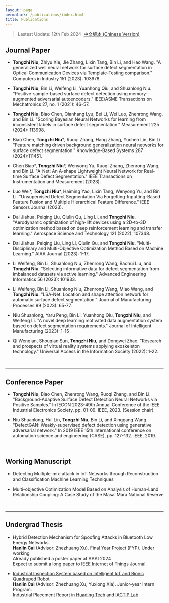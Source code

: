 ```yaml
---
layout: page
permalink: /publications/index.html
title: Publications
---
```


> Lastest Update: 12th Feb 2024&nbsp;  [中文版本 (Chinese Version)](https://caihanlin.com/file/publications-zh/)

## Journal Paper

- **Tongzhi Niu**, Zhiyu Xie, Jie Zhang, Lixin Tang, Bin Li, and Hao Wang. "A generalized well neural network for surface defect segmentation in Optical Communication Devices via Template-Testing comparison." Computers in Industry 151 (2023): 103978.
- **Tongzhi Niu**, Bin Li, Weifeng Li, Yuanhong Qiu, and Shuanlong Niu. "Positive-sample-based surface defect detection using memory-augmented adversarial autoencoders." IEEE/ASME Transactions on Mechatronics 27, no. 1 (2021): 46-57.
- **Tongzhi Niu**, Biao Chen, Qianhang Lyu, Bei Li, Wei Luo, Zhenrong Wang, and Bin Li. "Scoring Bayesian Neural Networks for learning from inconsistent labels in surface defect segmentation." Measurement 225 (2024): 113998.
- Biao Chen, **Tongzhi Niu**†, Ruoqi Zhang, Hang Zhang, Yuchen Lin, Bin Li. "Feature matching driven background generalization neural networks for surface defect segmentation." Knowledge-Based Systems 287 (2024):111451.
- Chen Biao*, **Tongzhi Niu***, Wenyong Yu, Ruoqi Zhang, Zhenrong Wang, and Bin Li. "A-Net: An A-shape Lightweight Neural Network for Real-time Surface Defect Segmentation." IEEE Transactions on Instrumentation and Measurement (2023).
- Luo Wei*, **Tongzhi Niu***, Haiming Yao, Lixin Tang, Wenyong Yu, and Bin Li. "Unsupervised Defect Segmentation Via Forgetting-Inputting-Based Feature Fusion and Multiple Hierarchical Feature Difference." IEEE Sensors Journal (2023).
- Dai Jiahua, Peiqing Liu, Qiulin Qu, Ling Li, and **Tongzhi Niu**. "Aerodynamic optimization of high-lift devices using a 2D-to-3D optimization method based on deep reinforcement learning and transfer learning." Aerospace Science and Technology 121 (2022): 107348.
- Dai Jiahua, Peiqing Liu, Ling Li, Qiulin Qu, and **Tongzhi Niu**. "Multi-Disciplinary and Multi-Objective Optimization Method Based on Machine Learning." AIAA Journal (2023): 1-17.
- Li Weifeng, Bin Li, Shuanlong Niu, Zhenrong Wang, Baohui Liu, and **Tongzhi Niu**. "Selecting informative data for defect segmentation from imbalanced datasets via active learning." Advanced Engineering Informatics 56 (2023): 101933.
- Li Weifeng, Bin Li, Shuanlong Niu, Zhenrong Wang, Miao Wang, and **Tongzhi Niu**. "LSA-Net: Location and shape attention network for automatic surface defect segmentation." Journal of Manufacturing Processes 99 (2023): 65-77.
- Niu Shuanlong, Yaru Peng, Bin Li, Yuanhong Qiu, **Tongzhi Niu**, and Weifeng Li. "A novel deep learning motivated data augmentation system based on defect segmentation requirements." Journal of Intelligent Manufacturing (2023): 1-15
- Qi Wenqian, Shouqian Sun, **Tongzhi Niu**, and Dongwei Zhao. "Research and prospects of virtual reality systems applying exoskeleton technology." Universal Access in the Information Society (2022): 1-22.

  <br>

---


## Conference Paper

- **Tongzhi Niu**, Biao Chen, Zhenrong Wang, Ruoqi Zhang, and Bin Li. "Background-Adaptive Surface Defect Detection Neural Networks via Positive Samples." In IECON 2023-49th Annual Conference of the IEEE Industrial Electronics Society, pp. 01-09. IEEE, 2023. (Session chair)
- Niu Shuanlong, Hui Lin, **Tongzhi Niu**, Bin Li, and Xinggang Wang. "DefectGAN: Weakly-supervised defect detection using generative adversarial network." In 2019 IEEE 15th international conference on automation science and engineering (CASE), pp. 127-132. IEEE, 2019.

  <br>

## Working Manuscript

- Detecting Multiple-mix-attack in IoT Networks through Reconstruction and Classiﬁcation Machine Learning Techniques<br>

- Multi-objective Optimization Model Based on Analysis of Human-Land Relationship Coupling: A Case Study of the Masai Mara National Reserve<br>

  <br>

---

## Undergrad Thesis

- Hybrid Detection Mechanism for Spoofing Attacks in Bluetooth Low Energy Networks<br>**Hanlin Cai** (Advisor: Zhezhuang Xu). Final Year Project (FYP). Under working<br>Already published a poster paper at AAAI 2024<br>Expect to submit a long paper to IEEE Internet of Things Journal.

- [Industrial Inspection System based on Intelligent IoT and Bionic Quadruped Robot](https://caihanlin.com/mypaper/thesis/IP-report.pdf)<br>**Hanlin Cai** (Advisor: Zhezhuang Xu, Yuxiong Xia). Junior-year Intern Program.<br>Industrial Placement Report in [Huading Tech](http://www.hdim.com.cn/) and [IACTIP Lab](https://dqxy.fzu.edu.cn/en/)<br>

  <br>

